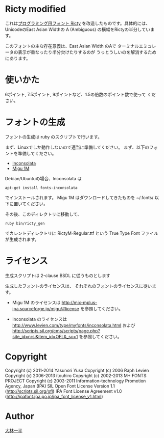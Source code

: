 # Ricty modified

これは[プログラミング用フォント Ricty](https://github.com/yascentur/Ricty)
を改造したものです。具体的には、UnicodeのEast Asian Widthの
A (Ambiguous) の横幅をRictyの半分しています。

このフォントの主な存在意義は、East Asian Width のAで
ターミナルエミュレータの表示が重なったり半分欠けたりするのが
うっとうしいのを解消するためにあります。

# 使いかた
6ポイント, 7.5ポイント, 9ポイントなど、1.5の倍数のポイント数で使って
ください。

# フォントの生成
フォントの生成は ruby のスクリプトで行います。

まず、Linuxでしか動作しないので適当に準備してください。
まず、以下のフォントを準備してください。

* [Inconsolata](http://levien.com/type/myfonts/inconsolata.html)
* [Migu 1M](http://mix-mplus-ipa.sourceforge.jp/)

Debian/Ubuntuの場合、Inconsolata は

    apt-get install fonts-inconsolata

でインストールされます。 Migu 1M はダウンロードしてきたものを
~/.fonts/ 以下に置いてください。

その後、このディレクトリに移動して、

    ruby bin/ricty_gen

でカレントディレクトリに RictyM-Regular.ttf という
True Type Font ファイルが生成されます。

# ライセンス
生成スクリプトは 2-clause BSDL に従うものとします

生成したフォントのライセンスは、
それぞれのフォントのライセンスに従います。

* Migu 1M のライセンスは http://mix-mplus-ipa.sourceforge.jp/migu/#license
を参照してください。

* Inconsolata のライセンスは
http://www.levien.com/type/myfonts/inconsolata.html および
http://scripts.sil.org/cms/scripts/page.php?site_id=nrsi&item_id=OFL&_sc=1
を参照してください。

# Copyright
Copyright (c) 2011-2014 Yasunori Yusa
Copyright (c) 2006 Raph Levien
Copyright (c) 2006-2013 itouhiro
Copyright (c) 2002-2013 M+ FONTS PROJECT
Copyright (c) 2003-2011 Information-technology Promotion Agency, Japan (IPA)
SIL Open Font License Version 1.1 (http://scripts.sil.org/ofl)
IPA Font License Agreement v1.0 (http://ipafont.ipa.go.jp/ipa_font_license_v1.html)

# Author
[大林一平](http://www.kmc.gr.jp/~ohai/)
